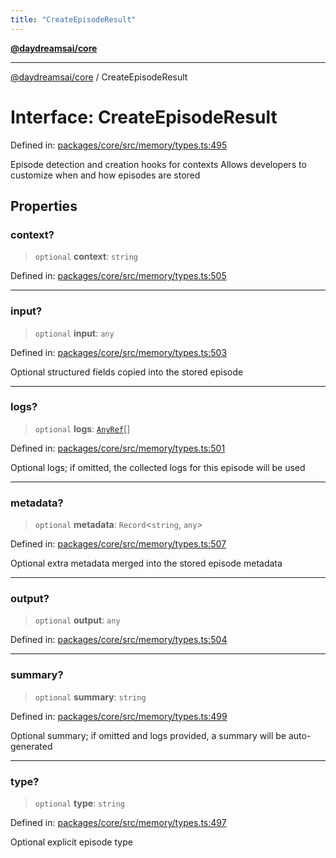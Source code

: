 ```yaml
---
title: "CreateEpisodeResult"
---
```


[**@daydreamsai/core**](./api-reference.md)

***

[@daydreamsai/core](./api-reference.md) / CreateEpisodeResult

# Interface: CreateEpisodeResult

Defined in: [packages/core/src/memory/types.ts:495](https://github.com/dojoengine/daydreams/blob/612e9304717c546d301f9cac8c204de734cac957/packages/core/src/memory/types.ts#L495)

Episode detection and creation hooks for contexts
Allows developers to customize when and how episodes are stored

## Properties

### context?

> `optional` **context**: `string`

Defined in: [packages/core/src/memory/types.ts:505](https://github.com/dojoengine/daydreams/blob/612e9304717c546d301f9cac8c204de734cac957/packages/core/src/memory/types.ts#L505)

***

### input?

> `optional` **input**: `any`

Defined in: [packages/core/src/memory/types.ts:503](https://github.com/dojoengine/daydreams/blob/612e9304717c546d301f9cac8c204de734cac957/packages/core/src/memory/types.ts#L503)

Optional structured fields copied into the stored episode

***

### logs?

> `optional` **logs**: [`AnyRef`](./AnyRef.md)[]

Defined in: [packages/core/src/memory/types.ts:501](https://github.com/dojoengine/daydreams/blob/612e9304717c546d301f9cac8c204de734cac957/packages/core/src/memory/types.ts#L501)

Optional logs; if omitted, the collected logs for this episode will be used

***

### metadata?

> `optional` **metadata**: `Record`\<`string`, `any`\>

Defined in: [packages/core/src/memory/types.ts:507](https://github.com/dojoengine/daydreams/blob/612e9304717c546d301f9cac8c204de734cac957/packages/core/src/memory/types.ts#L507)

Optional extra metadata merged into the stored episode metadata

***

### output?

> `optional` **output**: `any`

Defined in: [packages/core/src/memory/types.ts:504](https://github.com/dojoengine/daydreams/blob/612e9304717c546d301f9cac8c204de734cac957/packages/core/src/memory/types.ts#L504)

***

### summary?

> `optional` **summary**: `string`

Defined in: [packages/core/src/memory/types.ts:499](https://github.com/dojoengine/daydreams/blob/612e9304717c546d301f9cac8c204de734cac957/packages/core/src/memory/types.ts#L499)

Optional summary; if omitted and logs provided, a summary will be auto-generated

***

### type?

> `optional` **type**: `string`

Defined in: [packages/core/src/memory/types.ts:497](https://github.com/dojoengine/daydreams/blob/612e9304717c546d301f9cac8c204de734cac957/packages/core/src/memory/types.ts#L497)

Optional explicit episode type
